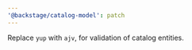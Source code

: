 ```yaml
---
'@backstage/catalog-model': patch
---
```


Replace `yup` with `ajv`, for validation of catalog entities.
